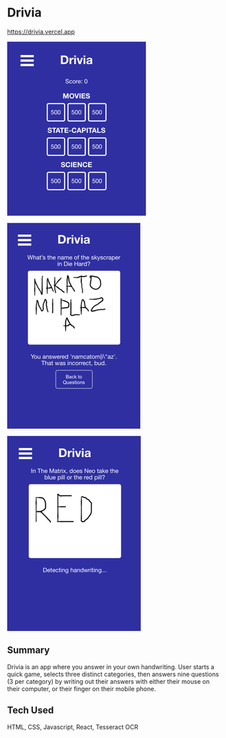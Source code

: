 # Drivia
https://drivia.vercel.app

![Game Page](./app-photos/gamepage.png "Game Page with Categories")

![Question Page](./app-photos/questionpage1.png "Question Page with Drawing Pad")

![Question Page](./app-photos/questionpage2.png "Question Page with Drawing Pad")


## Summary
Drivia is an app where you answer in your own handwriting. User starts a quick game, selects three distinct categories, then answers nine questions (3 per category) by writing out their answers with either their mouse on their computer, or their finger on their mobile phone.

## Tech Used
HTML, CSS, Javascript, React, Tesseract OCR

